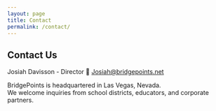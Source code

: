 ```yaml
---
layout: page
title: Contact
permalink: /contact/
---
```


## Contact Us
Josiah Davisson - Director
📧 Josiah@bridgepoints.net

BridgePoints is headquartered in Las Vegas, Nevada.  
We welcome inquiries from school districts, educators, and corporate partners.
